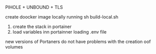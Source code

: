 PIHOLE + UNBOUND + TLS

create doocker image locally running sh build-local.sh 

1) create the stack in portainer
2) load variables inn portainner loading .env file

new versions of Portaners do not have problems with the creation oof volumes
